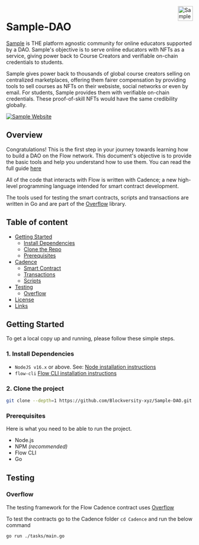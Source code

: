 <a href="https://www.blockversity.xyz/" target="_blank">
    <img src="https://www.blockversity.xyz/img/logo-1-1@1x.png" alt="Sample logo" title="Sample" align="right" height="40" />
</a>

# Sample-DAO

[Sample](https://www.blockversity.xyz/) is THE platform agnostic community for online educators supported by a DAO. Sample's objective is to serve online educators with NFTs as a service,  giving power back to Course Creators and verifiable on-chain credentials to students.

Sample gives power back to thousands of global course creators selling on centralized marketplaces, offering them fairer compensation by providing tools to sell courses as NFTs on their websiste, social networks or even by email. For students, Sample provides them with verifiable on-chain credentials. These proof-of-skill NFTs would have the same credibility globally.

[![Sample Website](https://i.postimg.cc/Pfw7z1g4/Screenshot-2022-12-14-at-11-40-21-AM.png)](https://www.blockversity.xyz/)

## Overview

 Congratulations! This is the first step in your journey towards learning how to build a DAO on the Flow network. This document's objective is to provide the basic tools and help you understand how to use them. You can read the full guide [here](https://medium.com/blockversity/build-a-dao-on-flow-21569387fc3a) 

 All of the code that interacts with Flow is written with Cadence; a new high-level programming language intended for smart contract development.

 The tools used for testing the smart contracts, scripts and transactions are written in Go and are part of the [Overflow](https://github.com/bjartek/overflow) library.

## Table of content

- [Getting Started](#installation)
    - [Install Dependencies](#install-dependencies)
    - [Clone the Repo](#clone-the-repo)
    - [Prerequisites](#prerequisites)
- [Cadence](#cadence)
    - [Smart Contract](#smart-contracts)
    - [Transactions](#transactions)
    - [Scripts](#scripts)
- [Testing](#testing)
    - [Overflow](#overflow)
- [License](#license)
- [Links](#links)

## Getting Started

To get a local copy up and running, please follow these simple steps.

### 1. Install Dependencies

- `NodeJS v16.x` or above. See: [Node installation instructions](https://nodejs.org/en/) <br/>
- `flow-cli` [Flow CLI installation instructions](https://docs.onflow.org/flow-cli) <br/>

### 2. Clone the project

```sh
git clone --depth=1 https://github.com/Blockversity-xyz/Sample-DAO.git
   ```

### Prerequisites

Here is what you need to be able to run the project.

- Node.js
- NPM _(recommended)_
- Flow CLI
- Go

## Testing

### Overflow
The testing framework for the Flow Cadence contract uses [Overflow](https://github.com/bjartek/overflow)

To test the contracts go to the Cadence folder `cd Cadence` and run the below command

```
go run ./tasks/main.go
```

